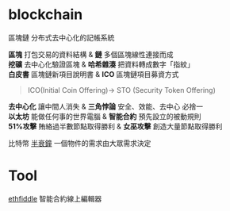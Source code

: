 # blockchain

區塊鏈 分布式去中心化的記帳系統  

**區塊** 打包交易的資料結構 & **鏈** 多個區塊線性連接而成  
**挖礦** 去中心化驗證區塊 & **哈希雜湊** 把資料轉成數字「指紋」  
**白皮書** 區塊鏈新項目說明書  & **ICO** 區塊鏈項目募資方式 
> ICO(Initial Coin Offering)-> STO (Security Token Offering)  

**去中心化** 讓中間人消失  & **三角悖論** 安全、效能、去中心 必捨一  
**以太坊** 能做任何事的世界電腦  & **智能合約** 預先設立的被動規則  
**51%攻擊** 賄絡過半數節點取得勝利  & **女巫攻擊** 創造大量節點取得勝利   

比特幣 [半衰鐘](https://www.bitcoinclock.com/) 一個物件的需求由大眾需求決定


# Tool

[ethfiddle](https://ethfiddle.com/) 智能合約線上編輯器  


